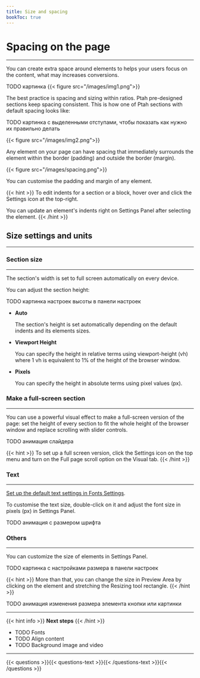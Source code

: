 ```yaml
---
title: Size and spacing
bookToc: true
---
```


# Spacing on the page
***

You can create extra space around elements to helps your users focus on the content, what may increases conversions.

TODO картинка
{{< figure src="/images/img1.png">}}

The best practice is spacing and sizing within ratios. Ptah pre-designed sections keep spacing consistent. 
This is how one of Ptah sections with default spacing looks like: 

TODO картинка с выделенными отступами, чтобы показать как нужно их правильно делать

{{< figure src="/images/img2.png">}}

Any element on your page can have spacing that immediately surrounds the element within the border (padding) and outside the border (margin).

{{< figure src="/images/spacing.png">}}

You can customise the padding and margin of any element. 

{{< hint >}}
To edit indents for a section or a block, hover over and click the Settings icon at the top-right.

You can update an element's indents right on Settings Panel after selecting the element.
{{< /hint >}}

## Size settings and units
***

### Section size
***

The section's width is set to full screen automatically on every device.

You can adjust the section height:

TODO картинка настроек высоты в панели настроек

- **Auto**
    
    The section's height is set automatically depending on the default indents and its elements sizes.
    
- **Viewport Height**
    
    You can specify the height in relative terms using viewport-height (vh) 
    where 1 vh is equivalent to 1% of the height of the browser window.
    
- **Pixels**
    
    You can specify the height in absolute terms using pixel values (px).

### Make a full-screen section
***

You can use a powerful visual effect to make a full-screen version of the page: set the height of every section to fit the whole height of the browser window and replace scrolling with slider controls.

TODO анимация слайдера

{{< hint >}}
To set up a full screen version, click the Settings icon on the top menu and turn on the Full page scroll option on the Visual tab.
{{< /hint >}}

### Text
***

[Set up the default text settings in Fonts Settings](TODO).

To customise the text size, double-click on it and adjust the font size in pixels (px) in Settings Panel.

TODO анимация с размером шрифта

### Others
***

You can customize the size of elements in Settings Panel.

TODO картинка с настройками размера в панели настроек

{{< hint >}}
More than that, you can change the size in Preview Area by clicking on the element and stretching the Resizing tool rectangle.
{{< /hint >}}

TODO анимация изменения размера элемента кнопки или картинки

***

{{< hint info >}}
**Next steps**
{{< /hint >}}

- TODO Fonts
- TODO Align content
- TODO Background image and video

***

{{< questions >}}{{< questions-text >}}{{< /questions-text >}}{{< /questions >}}